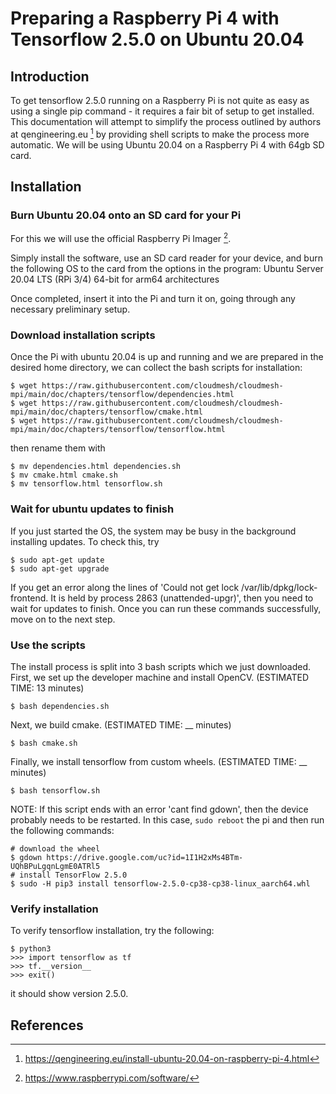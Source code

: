 # Preparing a Raspberry Pi 4 with Tensorflow 2.5.0 on Ubuntu 20.04

## Introduction
To get tensorflow 2.5.0 running on a Raspberry Pi is not quite as easy as using a single pip command - it requires a fair bit of setup to get installed.
This documentation will attempt to simplify the process outlined by authors at qengineering.eu [^ref1] by providing shell scripts to make the process more automatic.
We will be using Ubuntu 20.04 on a Raspberry Pi 4 with 64gb SD card.

## Installation

### Burn Ubuntu 20.04 onto an SD card for your Pi
For this we will use the official Raspberry Pi Imager [^ref2].

Simply install the software, use an SD card reader for your device, and burn the following OS to the card from the options in the program:
Ubuntu Server 20.04 LTS (RPi 3/4) 64-bit for arm64 architectures

Once completed, insert it into the Pi and turn it on, going through any necessary preliminary setup.

### Download installation scripts
Once the Pi with ubuntu 20.04 is up and running and we are prepared in the desired home directory, we can collect the bash scripts for installation:
```
$ wget https://raw.githubusercontent.com/cloudmesh/cloudmesh-mpi/main/doc/chapters/tensorflow/dependencies.html
$ wget https://raw.githubusercontent.com/cloudmesh/cloudmesh-mpi/main/doc/chapters/tensorflow/cmake.html
$ wget https://raw.githubusercontent.com/cloudmesh/cloudmesh-mpi/main/doc/chapters/tensorflow/tensorflow.html
```
then rename them with 
```
$ mv dependencies.html dependencies.sh
$ mv cmake.html cmake.sh
$ mv tensorflow.html tensorflow.sh
```

### Wait for ubuntu updates to finish
If you just started the OS, the system may be busy in the background installing updates. To check this, try
```
$ sudo apt-get update
$ sudo apt-get upgrade
```
If you get an error along the lines of 'Could not get lock /var/lib/dpkg/lock-frontend.  It is held by process 2863 (unattended-upgr)', then you need to wait for updates to finish. Once you can run these commands successfully, move on to the next step. 

### Use the scripts

The install process is split into 3 bash scripts which we just downloaded.
First, we set up the developer machine and install OpenCV.
(ESTIMATED TIME: 13 minutes)
```
$ bash dependencies.sh
```


Next, we build cmake.
(ESTIMATED TIME: __ minutes)
```
$ bash cmake.sh
```


Finally, we install tensorflow from custom wheels.
(ESTIMATED TIME: __ minutes)
```
$ bash tensorflow.sh
```
NOTE: If this script ends with an error 'cant find gdown', then the device probably needs to be restarted. In this case, ```sudo reboot``` the pi and then run the following commands:
```
# download the wheel
$ gdown https://drive.google.com/uc?id=1I1H2xMs4BTm-UQhBPuLgqnLgmE0ATRl5
# install TensorFlow 2.5.0
$ sudo -H pip3 install tensorflow-2.5.0-cp38-cp38-linux_aarch64.whl
```

### Verify installation
To verify tensorflow installation, try the following:
```
$ python3
>>> import tensorflow as tf
>>> tf.__version__
>>> exit()
```
it should show version 2.5.0.

## References

[^ref1]: https://qengineering.eu/install-ubuntu-20.04-on-raspberry-pi-4.html
[^ref2]: https://www.raspberrypi.com/software/
